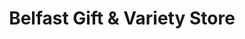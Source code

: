---
title: "Belfast Gift & Variety Store"
url: /christchurch/belfast-gift-und-variety-store/
shop: Andenken
---